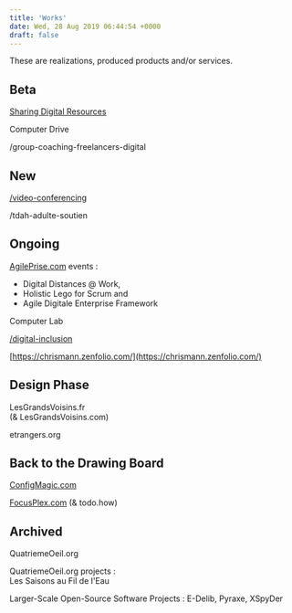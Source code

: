 ```yaml
---
title: 'Works'
date: Wed, 28 Aug 2019 06:44:54 +0000
draft: false
---
```


These are realizations, produced products and/or services.

Beta
----

[Sharing Digital Resources](https://www.resdigita.com/)

Computer Drive

/group-coaching-freelancers-digital

New
---

[/video-conferencing](https://www.mann.fr/en/video-conferencing/)

/tdah-adulte-soutien

Ongoing
-------

[AgilePrise.com](http://en.agileprise.com/) events :

*   Digital Distances @ Work,
*   Holistic Lego for Scrum and
*   Agile Digitale Enterprise Framework

Computer Lab

[/digital-inclusion](https://www.mann.fr/en/sharing/)

[https://chrismann.zenfolio.com/](https://chrismann.zenfolio.com/)

Design Phase
------------

LesGrandsVoisins.fr  
(& LesGrandsVoisins.com)

etrangers.org

Back to the Drawing Board
-------------------------

[ConfigMagic.com](/en/configmagic-com)

[FocusPlex.com](https://www.focusplex.com/) (& todo.how)

Archived
--------

QuatriemeOeil.org

QuatriemeOeil.org projects :  
Les Saisons au Fil de l'Eau

Larger-Scale Open-Source Software Projects : E-Delib, Pyraxe, XSpyDer